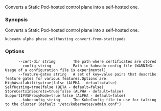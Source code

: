 
Converts a Static Pod-hosted control plane into a self-hosted one.

### Synopsis


Converts a Static Pod-hosted control plane into a self-hosted one.

```
kubeadm alpha phase selfhosting convert-from-staticpods
```

### Options

```
      --cert-dir string        The path where certificates are stored
      --config string          Path to kubeadm config file (WARNING: Usage of a configuration file is experimental)
      --feature-gates string   A set of key=value pairs that describe feature gates for various features.Options are:
HighAvailability=true|false (ALPHA - default=false)
SelfHosting=true|false (BETA - default=false)
StoreCertsInSecrets=true|false (ALPHA - default=false)
SupportIPVSProxyMode=true|false (ALPHA - default=false)
      --kubeconfig string      The KubeConfig file to use for talking to the cluster (default "/etc/kubernetes/admin.conf")
```

